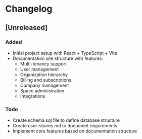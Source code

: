 # Changelog

## [Unreleased]

### Added
- Initial project setup with React + TypeScript + Vite
- Documentation site structure with features:
  - Multi-tenancy support
  - User management
  - Organization hierarchy
  - Billing and subscriptions
  - Company management
  - Space administration
  - Integrations

### Todo
- Create schema.sql file to define database structure
- Create user-stories.md to document requirements
- Implement core features based on documentation structure